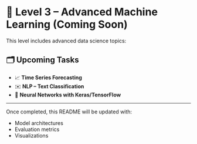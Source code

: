 # 🔵 Level 3 – Advanced Machine Learning (Coming Soon)

This level includes advanced data science topics:

## 🗂️ Upcoming Tasks

- 📈 **Time Series Forecasting**
- ✉️ **NLP – Text Classification**
- 🧠 **Neural Networks with Keras/TensorFlow**

---

Once completed, this README will be updated with:
- Model architectures
- Evaluation metrics
- Visualizations
